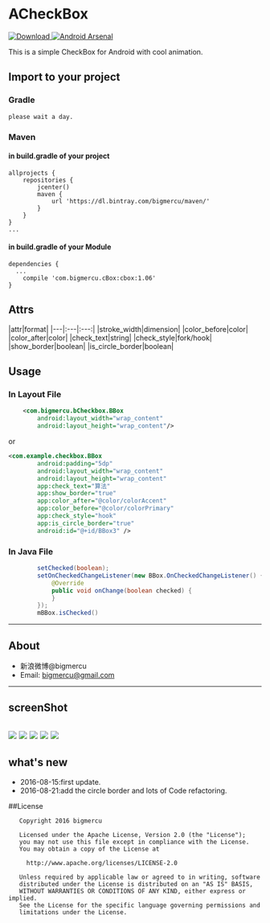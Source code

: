 # ACheckBox
 [ ![Download](https://api.bintray.com/packages/bigmercu/maven/cBox/images/download.svg) ](https://bintray.com/bigmercu/maven/cBox/_latestVersion)
[![Android Arsenal](https://img.shields.io/badge/Android%20Arsenal-ACheckBox-green.svg?style=true)](https://android-arsenal.com/details/1/4183)

This is a simple CheckBox for Android with cool animation. 

## Import to your project
### Gradle
```
please wait a day.
```

### Maven
#### in  build.gradle of your project
``` 
allprojects {
    repositories {
        jcenter()
        maven {
            url 'https://dl.bintray.com/bigmercu/maven/'
        }
    }
}
...
```
#### in build.gradle of your Module
```
dependencies {
  ...
    compile 'com.bigmercu.cBox:cbox:1.06'
}

```


## Attrs
|attr|format|
|---|:---|:---:|
|stroke_width|dimension|
|color_before|color|
|color_after|color|
|check_text|string|
|check_style|fork/hook|
|show_border|boolean|
|is_circle_border|boolean|


## Usage
### In Layout File
``` xml
    <com.bigmercu.bCheckbox.BBox
        android:layout_width="wrap_content"
        android:layout_height="wrap_content"/>
```
or

``` xml
<com.example.checkbox.BBox
        android:padding="5dp"
        android:layout_width="wrap_content"
        android:layout_height="wrap_content"
        app:check_text="算法"
        app:show_border="true"
        app:color_after="@color/colorAccent"
        app:color_before="@color/colorPrimary"
        app:check_style="hook"
        app:is_circle_border="true"
        android:id="@+id/BBox3" />
```

### In Java File
``` java
        setChecked(boolean);
        setOnCheckedChangeListener(new BBox.OnCheckedChangeListener() {
            @Override
            public void onChange(boolean checked) {
            }
        });
        mBBox.isChecked()
```

---

## About
- 新浪微博@bigmercu
- Email: bigmercu@gmail.com

---

## screenShot
![](http://ww2.sinaimg.cn/large/b45f56f6gw1f71mvl0htlg20ds06igmg.gif)
![](http://ww3.sinaimg.cn/large/b45f56f6gw1f71ml8iizyg204y08su0x.gif)
![](http://ww4.sinaimg.cn/large/b45f56f6gw1f71mfjp0hfj20xv1vtq8u.jpg)
![](http://ww3.sinaimg.cn/large/b45f56f6gw1f71mhp5xbhj20xq1vpq90.jpg)
![](http://ww2.sinaimg.cn/large/b45f56f6gw1f71mhu93voj20y71wfwkh.jpg)
---

## what's new
- 2016-08-15:first update.
- 2016-08-21:add the circle border and lots of Code refactoring.

##License
```
   Copyright 2016 bigmercu

   Licensed under the Apache License, Version 2.0 (the "License");
   you may not use this file except in compliance with the License.
   You may obtain a copy of the License at

     http://www.apache.org/licenses/LICENSE-2.0

   Unless required by applicable law or agreed to in writing, software
   distributed under the License is distributed on an "AS IS" BASIS,
   WITHOUT WARRANTIES OR CONDITIONS OF ANY KIND, either express or implied.
   See the License for the specific language governing permissions and
   limitations under the License.
```
